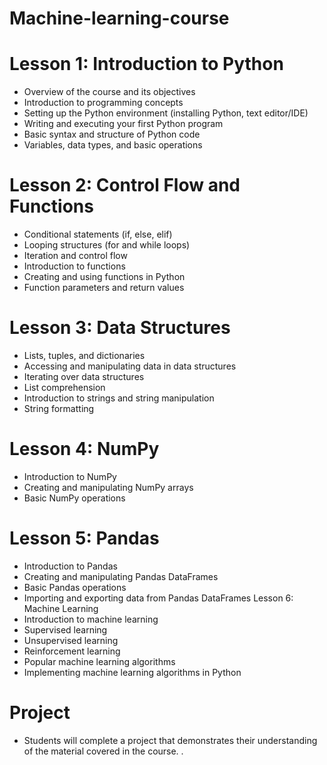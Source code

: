 # Machine-learning-course

# Lesson 1: Introduction to Python
 *  Overview of the course and its objectives
 *  Introduction to programming concepts
 * Setting up the Python environment (installing Python, text editor/IDE)
 *  Writing and executing your first Python program
 *  Basic syntax and structure of Python code
 *  Variables, data types, and basic operations
# Lesson 2: Control Flow and Functions
 * Conditional statements (if, else, elif)
 *  Looping structures (for and while loops)
 * Iteration and control flow
 * Introduction to functions
 * Creating and using functions in Python
 * Function parameters and return values
# Lesson 3: Data Structures
 * Lists, tuples, and dictionaries
 * Accessing and manipulating data in data structures
 * Iterating over data structures
 * List comprehension
 * Introduction to strings and string manipulation
 * String formatting
# Lesson 4: NumPy
 * Introduction to NumPy
 * Creating and manipulating NumPy arrays
 * Basic NumPy operations
# Lesson 5: Pandas
 * Introduction to Pandas
 * Creating and manipulating Pandas DataFrames
 * Basic Pandas operations
 * Importing and exporting data from Pandas DataFrames
Lesson 6: Machine Learning
 *  Introduction to machine learning
 *  Supervised learning
 * Unsupervised learning
 * Reinforcement learning
 * Popular machine learning algorithms
 * Implementing machine learning algorithms in Python
# Project
 * Students will complete a project that demonstrates their understanding of the
material covered in the course.
.

